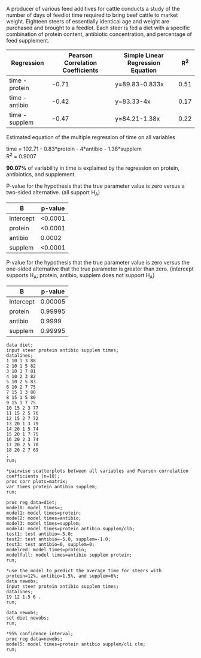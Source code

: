 A producer of various feed additives for cattle conducts a study of the number of days of
feedlot time required to bring beef cattle to market weight. Eighteen steers of essentially identical
age and weight are purchased and brought to a feedlot. Each steer is fed a diet with a specific
combination of protein content, antibiotic concentration, and percentage of feed supplement.


| Regression |  Pearson Correlation Coefficients  |  Simple Linear Regression Equation  |  R<sup>2</sup>  |   
|----------|----|----|----|    
|time - protein   |  -0.71  | y=89.83-0.833x   |  0.51  |    
|time - antibio   |  -0.42  |  y=83.33-4x  |  0.17   |   
|time - supplem   |  -0.47  | y=84.21-1.38x   |  0.22  |    

Estimated equation of the multiple regression of time on all variables   

time = 102.71 - 0.83\*protein - 4\*antibio - 1.38\*supplem   
R<sup>2</sup> = 0.9007

**90.07%** of variability in time is explained by the regression on protein, antibiotics, and supplement.

P-value for the hypothesis that the true parameter value is zero versus a two-sided alternative. (all support H<sub>A</sub>)

| B | p-value |
|-------|---------|
|Intercept|  <0.0001 |
|protein| <0.0001 |
|antibio| 0.0002 |
|supplem| <0.0001 |

P-value for the hypothesis that the true parameter value is zero versus the one-sided alternative that the true parameter is greater than zero. (intercept supports H<sub>A</sub>; protein, antibio, supplem does not support H<sub>A</sub>)

| B | p-value |
|-------|---------|
|Intercept|  0.00005 |
|protein| 0.99995 |
|antibio| 0.9999 |
|supplem| 0.99995 |


```SAS
data diet;
input steer protein antibio supplem times;
datalines;
1 10 1 3 88
2 10 1 5 82
3 10 1 7 81
4 10 2 3 82
5 10 2 5 83
6 10 2 7 75
7 15 1 3 80
8 15 1 5 80
9 15 1 7 75
10 15 2 3 77
11 15 2 5 76
12 15 2 7 72
13 20 1 3 79
14 20 1 5 74
15 20 1 7 75
16 20 2 3 74
17 20 2 5 70
18 20 2 7 69
;
run;
```

```SAS
*pairwise scatterplots between all variables and Pearson correlation coefficients (n=18);
proc corr plots=matrix;
var times protein antibio supplem;
run;

proc reg data=diet;
model0: model times=;
model1: model times=protein;
model2: model times=antibio; 
model3: model times=supplem;
model4: model times=protein antibio supplem/clb; 
test1: test antibio=-5.0; 
test2: test antibio=-5.0, supplem=-1.0; 
test3: test antibio=0, supplem=0; 
modelred: model times=protein; 
modelfull: model times=antibio supplem protein;
run;

*use the model to predict the average time for steers with protein=12%, antibio=1.5%, and supplem=6%;
data newobs;
input steer protein antibio supplem times;
datalines;
19 12 1.5 6 .
run;

data newobs;
set diet newobs;
run;

*95% confidence interval;
proc reg data=newobs;
model5: model times=protein antibio supplem/cli clm; 
run;
```
